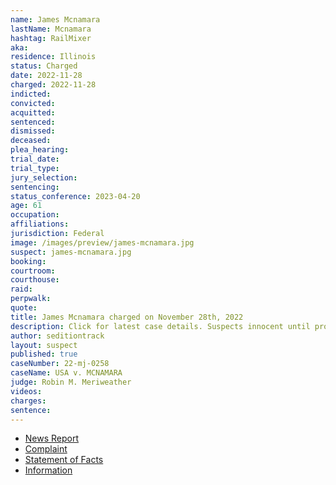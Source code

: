 ```yaml
---
name: James Mcnamara
lastName: Mcnamara
hashtag: RailMixer
aka:
residence: Illinois
status: Charged
date: 2022-11-28
charged: 2022-11-28
indicted:
convicted:
acquitted:
sentenced:
dismissed:
deceased:
plea_hearing:
trial_date:
trial_type:
jury_selection:
sentencing:
status_conference: 2023-04-20
age: 61
occupation:
affiliations:
jurisdiction: Federal
image: /images/preview/james-mcnamara.jpg
suspect: james-mcnamara.jpg
booking:
courtroom:
courthouse:
raid:
perpwalk:
quote:
title: James Mcnamara charged on November 28th, 2022
description: Click for latest case details. Suspects innocent until proven guilty.
author: seditiontrack
layout: suspect
published: true
caseNumber: 22-mj-0258
caseName: USA v. MCNAMARA
judge: Robin M. Meriweather
videos:
charges:
sentence:
---
```


- [News Report](https://chicago.suntimes.com/metro-state/2022/11/30/23487204/chicago-area-man-charged-in-jan-6-riot-accused-of-ramming-capitol-doors)
- [Complaint](https://www.justice.gov/usao-dc/case-multi-defendant/file/1555036/download)
- [Statement of Facts](https://www.justice.gov/usao-dc/case-multi-defendant/file/1555041/download)
- [Information](https://storage.courtlistener.com/recap/gov.uscourts.dcd.253963/gov.uscourts.dcd.253963.25.0_1.pdf)
